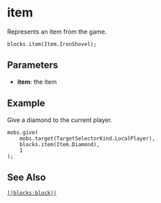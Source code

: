 # item

Represents an item from the game.

```sig
blocks.item(Item.IronShovel);
```

## Parameters

* **item**: the item

## Example

Give a diamond to the current player.

```blocks
mobs.give(
    mobs.target(TargetSelectorKind.LocalPlayer),
    blocks.item(Item.Diamond),
    1
);
```

## See Also

[`||blocks:block||`](/reference/blocks/block)
